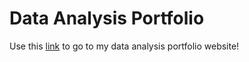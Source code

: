 # Data Analysis Portfolio

Use this [link](https://ehardinparker.github.io/emmahardinparker-MADA-portfolio/) to go to my data analysis portfolio website! 